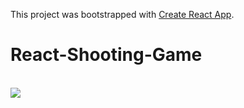 This project was bootstrapped with [Create React App](https://github.com/facebook/create-react-app).

<h1>React-Shooting-Game</h1><br>
<img src='./img/sample.png' >
